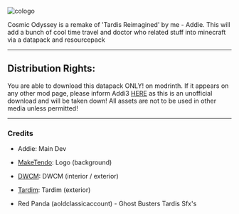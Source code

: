 
![cologo](https://github.com/user-attachments/assets/b4cd7d3c-d631-41d1-b4c0-aa063905cce8)

Cosmic Odyssey is a remake of 'Tardis Reimagined' by me - Addie.
This will add a bunch of cool time travel and doctor who related stuff into minecraft via a datapack and resourcepack
*****
## Distribution Rights:
You are able to download this datapack ONLY! on modrinth. If it appears on any other mod page, please inform Addi3 [HERE](https://discord.com/invite/cRPjGDy37p) as this is an unofficial download and will be taken down!
All assets are not to be used in other media unless permitted!
**********
### Credits

- Addie: Main Dev

- [MakeTendo](https://www.youtube.com/@Maketendo): Logo (background)

- [DWCM](https://www.reddit.com/r/doctorwhoclientmod/): DWCM (interior / exterior)

- [Tardim](https://www.planetminecraft.com/project/tardim---time-and-relative-dimension-in-minecraft/): Tardim (exterior)

- Red Panda (aoldclassicaccount) - Ghost Busters Tardis Sfx's
